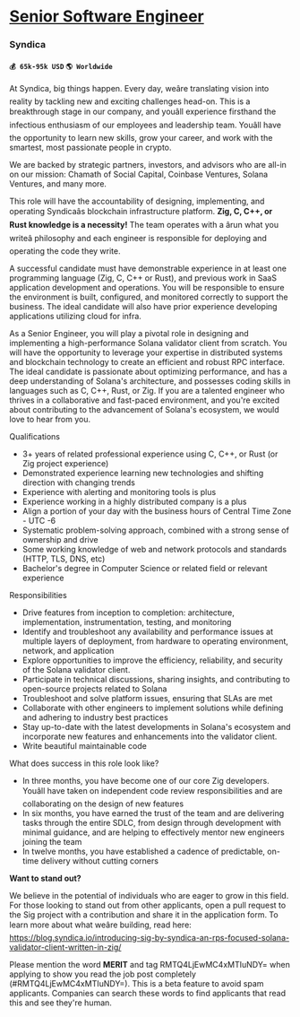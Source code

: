 # [Senior Software Engineer](https://www.remotewlb.com/apply/senior-software-engineer-38283)  
### Syndica  
#### `💰 65k-95k USD` `🌎 Worldwide`  

At Syndica, big things happen. Every day, weâre translating vision into reality by tackling new and exciting challenges head-on. This is a breakthrough stage in our company, and youâll experience firsthand the infectious enthusiasm of our employees and leadership team. Youâll have the opportunity to learn new skills, grow your career, and work with the smartest, most passionate people in crypto.

We are backed by strategic partners, investors, and advisors who are all-in on our mission: Chamath of Social Capital, Coinbase Ventures, Solana Ventures, and many more.

This role will have the accountability of designing, implementing, and operating Syndicaâs blockchain infrastructure platform. **Zig, C, C++, or Rust knowledge is a necessity!** The team operates with a ârun what you writeâ philosophy and each engineer is responsible for deploying and operating the code they write.

A successful candidate must have demonstrable experience in at least one programming language (Zig, C, C++ or Rust), and previous work in SaaS application development and operations. You will be responsible to ensure the environment is built, configured, and monitored correctly to support the business. The ideal candidate will also have prior experience developing applications utilizing cloud for infra.

As a Senior Engineer, you will play a pivotal role in designing and implementing a high-performance Solana validator client from scratch. You will have the opportunity to leverage your expertise in distributed systems and blockchain technology to create an efficient and robust RPC interface. The ideal candidate is passionate about optimizing performance, and has a deep understanding of Solana's architecture, and possesses coding skills in languages such as C, C++, Rust, or Zig. If you are a talented engineer who thrives in a collaborative and fast-paced environment, and you're excited about contributing to the advancement of Solana's ecosystem, we would love to hear from you.

Qualifications

  * 3+ years of related professional experience using C, C++, or Rust (or Zig project experience)
  * Demonstrated experience learning new technologies and shifting direction with changing trends
  * Experience with alerting and monitoring tools is plus
  * Experience working in a highly distributed company is a plus
  * Align a portion of your day with the business hours of Central Time Zone - UTC -6
  * Systematic problem-solving approach, combined with a strong sense of ownership and drive
  * Some working knowledge of web and network protocols and standards (HTTP, TLS, DNS, etc)
  * Bachelor's degree in Computer Science or related field or relevant experience  

Responsibilities

  * Drive features from inception to completion: architecture, implementation, instrumentation, testing, and monitoring
  * Identify and troubleshoot any availability and performance issues at multiple layers of deployment, from hardware to operating environment, network, and application
  * Explore opportunities to improve the efficiency, reliability, and security of the Solana validator client.
  * Participate in technical discussions, sharing insights, and contributing to open-source projects related to Solana
  * Troubleshoot and solve platform issues, ensuring that SLAs are met
  * Collaborate with other engineers to implement solutions while defining and adhering to industry best practices
  * Stay up-to-date with the latest developments in Solana's ecosystem and incorporate new features and enhancements into the validator client.
  * Write beautiful maintainable code

What does success in this role look like?

  * In three months, you have become one of our core Zig developers. Youâll have taken on independent code review responsibilities and are collaborating on the design of new features
  * In six months, you have earned the trust of the team and are delivering tasks through the entire SDLC, from design through development with minimal guidance, and are helping to effectively mentor new engineers joining the team
  * In twelve months, you have established a cadence of predictable, on-time delivery without cutting corners

**Want to stand out?**

We believe in the potential of individuals who are eager to grow in this field. For those looking to stand out from other applicants, open a pull request to the Sig project with a contribution and share it in the application form. To learn more about what weâre building, read here: https://blog.syndica.io/introducing-sig-by-syndica-an-rps-focused-solana-validator-client-written-in-zig/

  
  
Please mention the word **MERIT** and tag RMTQ4LjEwMC4xMTIuNDY= when applying to show you read the job post completely (#RMTQ4LjEwMC4xMTIuNDY=). This is a beta feature to avoid spam applicants. Companies can search these words to find applicants that read this and see they're human.

